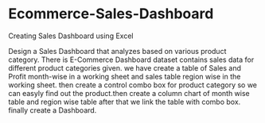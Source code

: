 # Ecommerce-Sales-Dashboard
Creating Sales Dashboard using Excel

Design a Sales Dashboard that analyzes based on various product category. There is E-Commerce Dashboard dataset contains sales data for different product categories given. we have create a table of Sales and Profit month-wise in a working sheet and sales table region wise in the working sheet. then create a control combo box for product category so we can easyly find out the product.then create a column chart of month wise table and region wise table after that we link the table with combo box. finally create a Dashboard.
